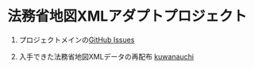 # 法務省地図XMLアダプトプロジェクト
1. プロジェクトメインの[GitHub Issues](https://github.com/amx-project/0/issues)

2. 入手できた法務省地図XMLデータの再配布 [kuwanauchi](https://github.com/amx-project/kuwanauchi)
